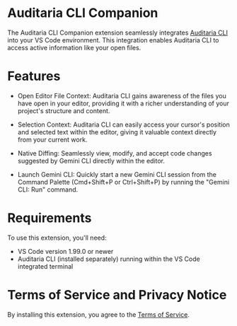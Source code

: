 # Auditaria CLI Companion

The Auditaria CLI Companion extension seamlessly integrates [Auditaria CLI](https://github.com/thacio/auditaria.git) into your VS Code environment. This integration enables Auditaria CLI to access active information like your open files.

# Features

- Open Editor File Context: Auditaria CLI gains awareness of the files you have open in your editor, providing it with a richer understanding of your project's structure and content.

- Selection Context: Auditaria CLI can easily access your cursor's position and selected text within the editor, giving it valuable context directly from your current work.

- Native Diffing: Seamlessly view, modify, and accept code changes suggested by Gemini CLI directly within the editor.

- Launch Gemini CLI: Quickly start a new Gemini CLI session from the Command Palette (Cmd+Shift+P or Ctrl+Shift+P) by running the "Gemini CLI: Run" command.

# Requirements

To use this extension, you'll need:

- VS Code version 1.99.0 or newer
- Auditaria CLI (installed separately) running within the VS Code integrated terminal

# Terms of Service and Privacy Notice

By installing this extension, you agree to the [Terms of Service](https://github.com/google-gemini/gemini-cli/blob/main/docs/tos-privacy.md).
